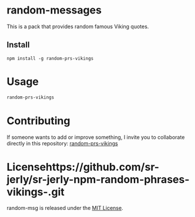 # random-messages

This is a pack that provides random famous Viking quotes.

## Install

```npm
npm install -g random-prs-vikings
```

# Usage

```bash
random-prs-vikings
```

# Contributing
If someone wants to add or improve something, I invite you to collaborate directly in this repository: [random-prs-vikings](https://github.com/sr-jerly/npm-random-phrases-vikings)

# Licensehttps://github.com/sr-jerly/sr-jerly-npm-random-phrases-vikings-.git
random-msg is released under the [MIT License](https://opensource.org/licenses/MIT).